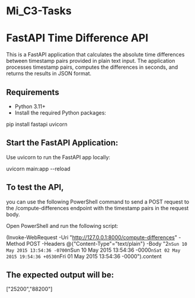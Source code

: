 # Mi_C3-Tasks
# FastAPI Time Difference API

This is a FastAPI application that calculates the absolute time differences between timestamp pairs provided in plain text input. 
The application processes timestamp pairs, computes the differences in seconds, and returns the results in JSON format.

## Requirements

- Python 3.11+
- Install the required Python packages:


pip install fastapi uvicorn


## Start the FastAPI Application:

Use uvicorn to run the FastAPI app locally:

uvicorn main:app --reload


## To test the API,
you can use the following PowerShell command to send a POST request to the /compute-differences endpoint with the timestamp pairs in the request body.

Open PowerShell and run the following script:

(Invoke-WebRequest -Uri "http://127.0.0.1:8000/compute-differences"  -Method POST  -Headers @{"Content-Type"="text/plain"}  -Body "2`nSun 10 May 2015 13:54:36 -0700`nSun 10 May 2015 13:54:36 -0000`nSat 02 May 2015 19:54:36 +0530`nFri 01 May 2015 13:54:36 -0000").content

## The expected output will be:
["25200","88200"]

